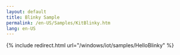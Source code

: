 ```yaml
---
layout: default
title: Blinky Sample
permalink: /en-US/Samples/KitBlinky.htm
lang: en-US
---
```

{% include redirect.html url="/windows/iot/samples/HelloBlinky" %}